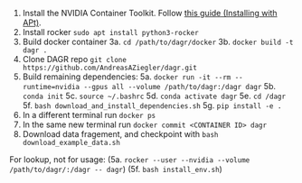 1. Install the NVIDIA Container Toolkit. Follow [this guide (Installing with APt)](https://docs.nvidia.com/datacenter/cloud-native/container-toolkit/latest/install-guide.html).
2. Install rocker `sudo apt install python3-rocker`
3. Build docker container
3a. `cd /path/to/dagr/docker`
3b. `docker build -t dagr .`
4. Clone DAGR repo `git clone https://github.com/AndreasAZiegler/dagr.git`
5. Build remaining dependencies:
5a. `docker run -it --rm --runtime=nvidia --gpus all --volume /path/to/dagr:/dagr dagr`
5b. `conda init`
5c. `source ~/.bashrc`
5d. `conda activate dagr`
5e. `cd /dagr`
5f. `bash download_and_install_dependencies.sh`
5g. `pip install -e .`
6. In a different terminal run `docker ps`
7. In the same new terminal run `docker commit <CONTAINER ID> dagr`
6. Download data fragement, and checkpoint with `bash download_example_data.sh`



For lookup, not for usage:
(5a. `rocker --user --nvidia --volume /path/to/dagr/:/dagr -- dagr`)
(5f. `bash install_env.sh`)
